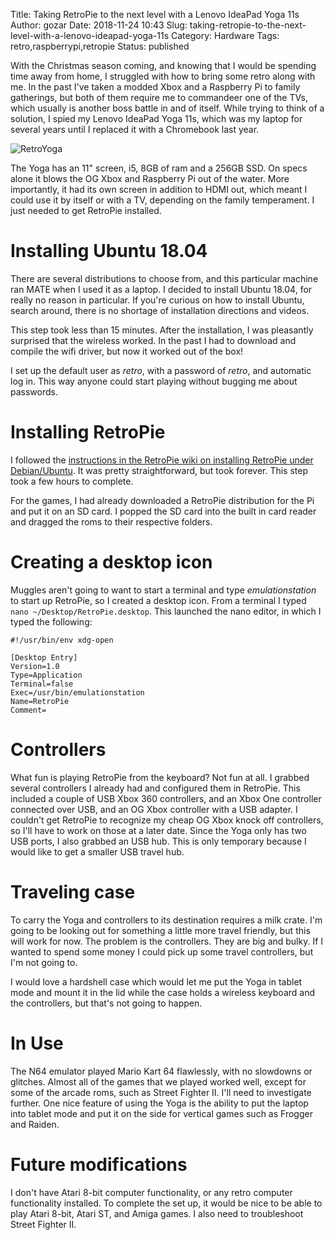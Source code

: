 Title: Taking RetroPie to the next level with a Lenovo IdeaPad Yoga 11s
Author: gozar
Date: 2018-11-24 10:43
Slug: taking-retropie-to-the-next-level-with-a-lenovo-ideapad-yoga-11s
Category: Hardware
Tags: retro,raspberrypi,retropie
Status: published

With the Christmas season coming, and knowing that I would be spending time away from home, I struggled with how to bring some retro along with me. In the past I've taken a modded Xbox and a Raspberry Pi to family gatherings, but both of them require me to commandeer one of the TVs, which usually is another boss battle in and of itself. While trying to think of a solution, I spied my Lenovo IdeaPad Yoga 11s, which was my laptop for several years until I replaced it with a Chromebook last year.

![RetroYoga](https://cdn.gtia.com/pics/2018/RetroYoga-2018-11-25-800x.jpeg)

The Yoga has an 11" screen, i5, 8GB of ram and a 256GB SSD. On specs alone it blows the OG Xbox and Raspberry Pi out of the water. More importantly, it had its own screen in addition to HDMI out, which meant I could use it by itself or with a TV, depending on the family temperament. I just needed to get RetroPie installed. 

# Installing Ubuntu 18.04

There are several distributions to choose from, and this particular machine ran MATE when I used it as a laptop. I decided to install Ubuntu 18.04, for really no reason in particular. If you're curious on how to install Ubuntu, search around, there is no shortage of installation directions and videos.

This step took less than 15 minutes. After the installation, I was pleasantly surprised that the wireless worked. In the past I had to download and compile the wifi driver, but now it worked out of the box!

I set up the default user as *retro*, with a password of *retro*, and automatic log in. This way anyone could start playing without bugging me about passwords.

# Installing RetroPie

I followed the [instructions in the RetroPie wiki on installing RetroPie under Debian/Ubuntu](https://github.com/RetroPie/RetroPie-Setup/wiki/Debian). It was pretty straightforward, but took forever. This step took a few hours to complete.

For the games, I had already downloaded a RetroPie distribution for the Pi and put it on an SD card. I popped the SD card into the built in card reader and dragged the roms to their respective folders.

# Creating a desktop icon

Muggles aren't going to want to start a terminal and type *emulationstation* to start up RetroPie, so I created a desktop icon. From a terminal I typed ```nano ~/Desktop/RetroPie.desktop```. This launched the nano editor, in which I typed the following:

```
#!/usr/bin/env xdg-open

[Desktop Entry]
Version=1.0
Type=Application
Terminal=false
Exec=/usr/bin/emulationstation
Name=RetroPie
Comment=

```

# Controllers

What fun is playing RetroPie from the keyboard? Not fun at all. I grabbed several controllers I already had and configured them in RetroPie. This included a couple of USB Xbox 360 controllers, and an Xbox One controller connected over USB, and an OG Xbox controller with a USB adapter. I couldn't get RetroPie to recognize my cheap OG Xbox knock off controllers, so I'll have to work on those at a later date. Since the Yoga only has two USB ports, I also grabbed an USB hub. This is only temporary because I would like to get a smaller USB travel hub.

# Traveling case

To carry the Yoga and controllers to its destination requires a milk crate. I'm going to be looking out for something a little more travel friendly, but this will work for now. The problem is the controllers. They are big and bulky. If I wanted to spend some money I could pick up some travel controllers, but I'm not going to.

I would love a hardshell case which would let me put the Yoga in tablet mode and mount it in the lid while the case holds a wireless keyboard and the controllers, but that's not going to happen.

# In Use

The N64 emulator played Mario Kart 64 flawlessly, with no slowdowns or glitches. Almost all of the games that we played worked well, except for some of the arcade roms, such as Street Fighter II. I'll need to investigate further. One nice feature of using the Yoga is the ability to put the laptop into tablet mode and put it on the side for vertical games such as Frogger and Raiden.

# Future modifications

I don't have Atari 8-bit computer functionality, or any retro computer functionality installed. To complete the set up, it would be nice to be able to play Atari 8-bit, Atari ST, and Amiga games. I also need to troubleshoot Street Fighter II.
